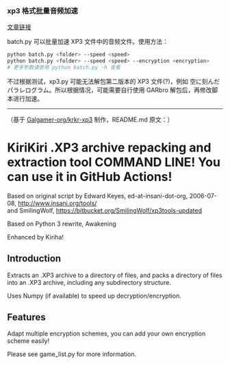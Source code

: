 ### xp3 格式批量音频加速

[文章链接](https://absx.pages.dev/articles/speedup.html)

batch.py 可以批量加速 XP3 文件中的音频文件。使用方法：

```sh
python batch.py <folder> --speed <speed>
python batch.py <folder> --speed <speed> --encryption <encryption>
# 更多参数请使用 python batch.py -h 查看
```

不过根据测试，xp3.py 可能无法解包第二版本的 XP3 文件(?)，例如 空に刻んだパラレログラム。所以根据情况，可能需要自行使用 GARbro 解包后，再修改脚本进行加速。

---

（基于 [Galgamer-org/krkr-xp3](https://github.com/Galgamer-org/krkr-xp3) 制作，README.md 原文：）

# KiriKiri .XP3 archive repacking and extraction tool COMMAND LINE! You can use it in GitHub Actions!

Based on original script by Edward Keyes, ed-at-insani-dot-org, 2006-07-08, http://www.insani.org/tools/  
and SmilingWolf, https://bitbucket.org/SmilingWolf/xp3tools-updated

Based on Python 3 rewrite, Awakening

Enhanced by Kiriha!

## Introduction

Extracts an .XP3 archive to a directory of files, and
packs a directory of files into an .XP3 archive, including any
subdirectory structure.

Uses Numpy (if available) to speed up decryption/encryption.

## Features

Adapt multiple encryption schemes, you can add your own encryption scheme easily!

Please see game_list.py for more information.
